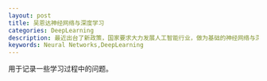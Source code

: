 ```yaml
---
layout: post
title: 吴恩达神经网络与深度学习
categories: DeepLearning
description: 最近出台了新政策，国家要求大力发展人工智能行业，做为基础的神经网络与深度学习一定是重点，学校没有好的资源自己学习一下
keywords: Neural Networks,DeepLearning
---
```


用于记录一些学习过程中的问题。
